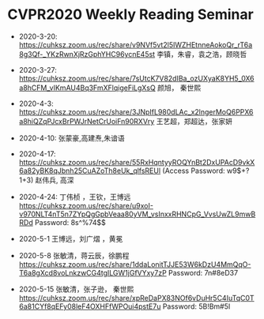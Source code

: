 # CVPR2020 Weekly Reading Seminar


* 2020-3-20: https://cuhksz.zoom.us/rec/share/v9NVf5vt2l5IWZHEtnneAokoQr_rT6a8g3Qf-_YKzRwnXjRzGphYHC96ycnE45st
李镇，朱睿，袁之浩，顾晓哲


* 2020-3-27:  https://cuhksz.zoom.us/rec/share/7sUtcK7V82dIBa_ozUXyaK8YH5_0X6a8hCFM_vIKmAU4Bq3FmXFlqigeFiLgXsQ
颜旭， 秦世熙


* 2020-4-3:  https://cuhksz.zoom.us/rec/share/3JNpIfL980dLAc_x2lngerMoQ6PPX6a8hiQZqPJcxBrPWJrNetCrUoiFn90RXVry
王艺超，郑超达，张家妍 


* 2020-4-10: 张蒙豪,高建焘,朱谙语
* 2020-4-17: https://cuhksz.zoom.us/rec/share/55RxHqntyyROQYnBt2DxUPAcD9vkX6a82yBK8qJbnh25CuAZoTh8eUk_qlfsREUl (Access Password: w9$+?1+3)  赵伟兵, 高深
* 2020-4-24: 丁伟桢 ，王钦，王博远  https://cuhksz.zoom.us/rec/share/u9xoI-v970NLT4nT5n7ZYpQgGpbVeaa80yVM_vsInxxRHNCpG_VvsUwZL9mwBRDd Password: 8s^%74$$
* 2020-5-1 王博远，刘广熠 ，黄冕
* 2020-5-8 张敏清，蒋云辰，徐鹏程 https://cuhksz.zoom.us/rec/share/1ddaLonitTJJE53W6kDzU4MmQqO-T6a8gXcd8voLnkzwCG4tgILGW1jGfVYxy7zP Password: 7n#8eD37
* 2020-5-15 张敏清，张子逊， 秦世熙  https://cuhksz.zoom.us/rec/share/xpReDaPX83NOf6vDuHr5C4IuTqC0T6a81CYf8qEFy08leF4OXHFfWPOui4pstE7u Password: 5B!Bm#5I  




























